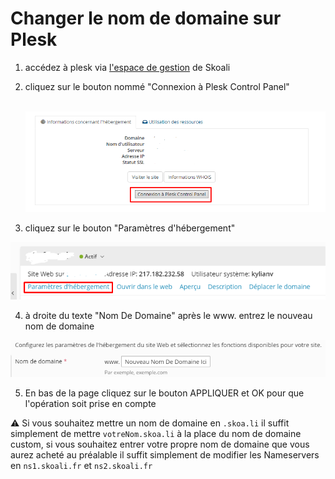 # Changer le nom de domaine sur Plesk



1. accédez à plesk via [l'espace de gestion](https://gestion.skoali.fr) de Skoali 

2. cliquez sur le bouton nommé "Connexion à Plesk Control Panel" 

   ​	![Capture d'écran du bouton](../images/ConnexionAPlesk.png)

   

3. cliquez sur le bouton "Paramètres d'hébergement" 

![Capture d'écran du bouton](../images/PleskParamétresHébergement.png)

4. à droite du texte "Nom De Domaine" après le www. entrez le nouveau nom de domaine

![case pour le nom de domaine](../images/PleskNomDeDomaine.png)

5. En bas de la page cliquez sur le bouton APPLIQUER et OK pour que l'opération soit prise en compte

:warning: Si vous souhaitez mettre un nom de domaine en `.skoa.li` il suffit simplement de mettre `votreNom.skoa.li` à la place du nom de domaine custom, si vous souhaitez entrer votre propre nom de domaine que vous aurez acheté au préalable il suffit simplement de modifier les Nameservers en `ns1.skoali.fr` et `ns2.skoali.fr` 

